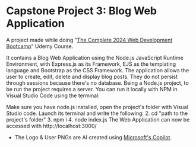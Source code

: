 # Capstone Project 3: Blog Web Application
A project made while doing "[The Complete 2024 Web Development Bootcamp](https://www.udemy.com/course/the-complete-web-development-bootcamp/)" Udemy Course. 

It contains a Blog Web Application using the Node.js JavaScript Runtime Environment, with Express.js as its Framework, EJS as the templating language and Bootstrap as the CSS Framework. The application allows the user to create, edit, delete and display blog posts. They do not persist through sessions because there's no database.
Being a Node.js project, to be run the project requires a server. You can run it locally with NPM in Visual Studio Code using the terminal: 


Make sure you have node.js installed, open the project's folder with Visual Studio code. Launch its terminal and write the following:
2. cd "path to the project's folder"
3. npm i
4. node index.js
The Web Application can now be accessed with http://localhost:3000/


* The Logo & User PNGs are AI created using [Microsoft's Copilot](https://copilot.microsoft.com/).
